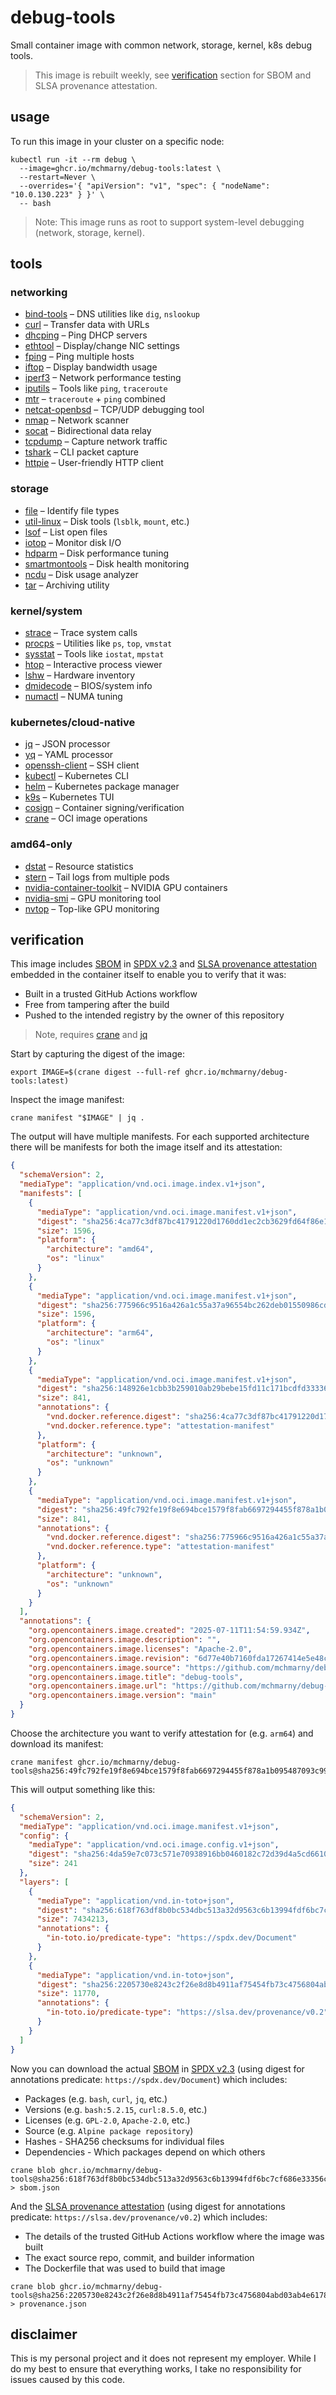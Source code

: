 # debug-tools

Small container image with common network, storage, kernel, k8s debug tools.

> This image is rebuilt weekly, see [verification](#verification) section for SBOM and SLSA provenance attestation.

## usage 

To run this image in your cluster on a specific node:

```shell
kubectl run -it --rm debug \
  --image=ghcr.io/mchmarny/debug-tools:latest \
  --restart=Never \
  --overrides='{ "apiVersion": "v1", "spec": { "nodeName": "10.0.130.223" } }' \
  -- bash
```

> Note: This image runs as root to support system-level debugging (network, storage, kernel).

## tools

### networking
- [bind-tools](https://wiki.alpinelinux.org/wiki/Bind) – DNS utilities like `dig`, `nslookup`
- [curl](https://curl.se/docs/) – Transfer data with URLs
- [dhcping](https://github.com/troglobit/dhcping) – Ping DHCP servers
- [ethtool](https://man7.org/linux/man-pages/man8/ethtool.8.html) – Display/change NIC settings
- [fping](https://fping.org/) – Ping multiple hosts
- [iftop](http://www.ex-parrot.com/pdw/iftop/) – Display bandwidth usage
- [iperf3](https://iperf.fr/) – Network performance testing
- [iputils](https://wiki.linuxfoundation.org/networking/iputils) – Tools like `ping`, `traceroute`
- [mtr](https://github.com/traviscross/mtr) – `traceroute` + `ping` combined
- [netcat-openbsd](https://man.openbsd.org/nc.1) – TCP/UDP debugging tool
- [nmap](https://nmap.org/) – Network scanner
- [socat](http://www.dest-unreach.org/socat/) – Bidirectional data relay
- [tcpdump](https://www.tcpdump.org/) – Capture network traffic
- [tshark](https://tshark.dev/) – CLI packet capture
- [httpie](https://httpie.io/) – User-friendly HTTP client

### storage
- [file](https://man7.org/linux/man-pages/man1/file.1.html) – Identify file types
- [util-linux](https://en.wikipedia.org/wiki/Util-linux) – Disk tools (`lsblk`, `mount`, etc.)
- [lsof](https://man7.org/linux/man-pages/man8/lsof.8.html) – List open files
- [iotop](https://linux.die.net/man/1/iotop) – Monitor disk I/O
- [hdparm](https://linux.die.net/man/8/hdparm) – Disk performance tuning
- [smartmontools](https://www.smartmontools.org/) – Disk health monitoring
- [ncdu](https://dev.yorhel.nl/ncdu) – Disk usage analyzer
- [tar](https://www.gnu.org/software/tar/) – Archiving utility

### kernel/system
- [strace](https://strace.io/) – Trace system calls
- [procps](https://gitlab.com/procps-ng/procps) – Utilities like `ps`, `top`, `vmstat`
- [sysstat](https://github.com/sysstat/sysstat) – Tools like `iostat`, `mpstat`
- [htop](https://htop.dev/) – Interactive process viewer
- [lshw](https://ezix.org/project/wiki/HardwareLiSter) – Hardware inventory
- [dmidecode](https://linux.die.net/man/8/dmidecode) – BIOS/system info
- [numactl](https://man7.org/linux/man-pages/man8/numactl.8.html) – NUMA tuning

### kubernetes/cloud-native
- [jq](https://stedolan.github.io/jq/) – JSON processor
- [yq](https://mikefarah.gitbook.io/yq/) – YAML processor
- [openssh-client](https://www.openssh.com/) – SSH client
- [kubectl](https://kubernetes.io/docs/reference/kubectl/) – Kubernetes CLI
- [helm](https://helm.sh/) – Kubernetes package manager
- [k9s](https://k9scli.io/) – Kubernetes TUI
- [cosign](https://docs.sigstore.dev/cosign/overview) – Container signing/verification
- [crane](https://github.com/google/go-containerregistry/tree/main/cmd/crane) – OCI image operations

### amd64-only
- [dstat](https://github.com/dagwieers/dstat) – Resource statistics
- [stern](https://github.com/stern/stern) – Tail logs from multiple pods
- [nvidia-container-toolkit](https://docs.nvidia.com/datacenter/cloud-native/container-toolkit/overview.html) – NVIDIA GPU containers
- [nvidia-smi](https://developer.nvidia.com/nvidia-system-management-interface) – GPU monitoring tool
- [nvtop](https://github.com/Syllo/nvtop) – Top-like GPU monitoring

## verification

This image includes [SBOM](https://www.cisa.gov/sbom) in [SPDX v2.3](https://spdx.github.io/spdx-spec/v2.3/) and [SLSA provenance attestation](https://slsa.dev/spec/v1.0/provenance) embedded in the container itself to enable you to verify that it was:

* Built in a trusted GitHub Actions workflow
* Free from tampering after the build
* Pushed to the intended registry by the owner of this repository

> Note, requires [crane](https://github.com/google/go-containerregistry/tree/main/cmd/crane) and [jq](https://jqlang.github.io/jq/)

Start by capturing the digest of the image: 

```shell
export IMAGE=$(crane digest --full-ref ghcr.io/mchmarny/debug-tools:latest)
```

Inspect the image manifest:

```shell
crane manifest "$IMAGE" | jq .
```

The output will have multiple manifests. For each supported architecture there will be manifests for both the image itself and its attestation:

```json
{
  "schemaVersion": 2,
  "mediaType": "application/vnd.oci.image.index.v1+json",
  "manifests": [
    {
      "mediaType": "application/vnd.oci.image.manifest.v1+json",
      "digest": "sha256:4ca77c3df87bc41791220d1760dd1ec2cb3629fd64f86e16d98223dde5bd7b88",
      "size": 1596,
      "platform": {
        "architecture": "amd64",
        "os": "linux"
      }
    },
    {
      "mediaType": "application/vnd.oci.image.manifest.v1+json",
      "digest": "sha256:775966c9516a426a1c55a37a96554bc262deb01550986cd11cde3c2bd5e432a0",
      "size": 1596,
      "platform": {
        "architecture": "arm64",
        "os": "linux"
      }
    },
    {
      "mediaType": "application/vnd.oci.image.manifest.v1+json",
      "digest": "sha256:148926e1cbb3b259010ab29bebe15fd11c171bcdfd33336fcb76d87dafb42a31",
      "size": 841,
      "annotations": {
        "vnd.docker.reference.digest": "sha256:4ca77c3df87bc41791220d1760dd1ec2cb3629fd64f86e16d98223dde5bd7b88",
        "vnd.docker.reference.type": "attestation-manifest"
      },
      "platform": {
        "architecture": "unknown",
        "os": "unknown"
      }
    },
    {
      "mediaType": "application/vnd.oci.image.manifest.v1+json",
      "digest": "sha256:49fc792fe19f8e694bce1579f8fab6697294455f878a1b095487093c99b3884c",
      "size": 841,
      "annotations": {
        "vnd.docker.reference.digest": "sha256:775966c9516a426a1c55a37a96554bc262deb01550986cd11cde3c2bd5e432a0",
        "vnd.docker.reference.type": "attestation-manifest"
      },
      "platform": {
        "architecture": "unknown",
        "os": "unknown"
      }
    }
  ],
  "annotations": {
    "org.opencontainers.image.created": "2025-07-11T11:54:59.934Z",
    "org.opencontainers.image.description": "",
    "org.opencontainers.image.licenses": "Apache-2.0",
    "org.opencontainers.image.revision": "6d77e40b7160fda17267414e5e48cdbd32de9a0e",
    "org.opencontainers.image.source": "https://github.com/mchmarny/debug-tools",
    "org.opencontainers.image.title": "debug-tools",
    "org.opencontainers.image.url": "https://github.com/mchmarny/debug-tools",
    "org.opencontainers.image.version": "main"
  }
}
```

Choose the architecture you want to verify attestation for (e.g. `arm64`) and download its manifest:

```shell
crane manifest ghcr.io/mchmarny/debug-tools@sha256:49fc792fe19f8e694bce1579f8fab6697294455f878a1b095487093c99b3884c
```

This will output something like this: 

```json
{
  "schemaVersion": 2,
  "mediaType": "application/vnd.oci.image.manifest.v1+json",
  "config": {
    "mediaType": "application/vnd.oci.image.config.v1+json",
    "digest": "sha256:4da59e7c073c571e70938916bb0460182c72d39d4a5cd6610cf396e2bd48d802",
    "size": 241
  },
  "layers": [
    {
      "mediaType": "application/vnd.in-toto+json",
      "digest": "sha256:618f763df8b0bc534dbc513a32d9563c6b13994fdf6bc7cf686e33356c1b06f6",
      "size": 7434213,
      "annotations": {
        "in-toto.io/predicate-type": "https://spdx.dev/Document"
      }
    },
    {
      "mediaType": "application/vnd.in-toto+json",
      "digest": "sha256:2205730e8243c2f26e8d8b4911af75454fb73c4756804abd03ab4e6178ddaf8e",
      "size": 11770,
      "annotations": {
        "in-toto.io/predicate-type": "https://slsa.dev/provenance/v0.2"
      }
    }
  ]
}
```

Now you can download the actual [SBOM](https://www.cisa.gov/sbom) in [SPDX v2.3](https://spdx.github.io/spdx-spec/v2.3/) (using digest for annotations predicate: `https://spdx.dev/Document`) which includes:

* Packages (e.g. `bash`, `curl`, `jq`, etc.)
* Versions (e.g. `bash:5.2.15`, `curl:8.5.0`, etc.)
* Licenses (e.g. `GPL-2.0`, `Apache-2.0`, etc.)
* Source (e.g. `Alpine package repository`)
* Hashes - SHA256 checksums for individual files
* Dependencies - Which packages depend on which others

```shell
crane blob ghcr.io/mchmarny/debug-tools@sha256:618f763df8b0bc534dbc513a32d9563c6b13994fdf6bc7cf686e33356c1b06f6 > sbom.json
```

And the [SLSA provenance attestation](https://slsa.dev/spec/v1.0/provenance) (using digest for annotations predicate: `https://slsa.dev/provenance/v0.2`) which includes:

* The details of the trusted GitHub Actions workflow where the image was built
* The exact source repo, commit, and builder information
* The Dockerfile that was used to build that image

```shell
crane blob ghcr.io/mchmarny/debug-tools@sha256:2205730e8243c2f26e8d8b4911af75454fb73c4756804abd03ab4e6178ddaf8e > provenance.json
```

## disclaimer

This is my personal project and it does not represent my employer. While I do my best to ensure that everything works, I take no responsibility for issues caused by this code.